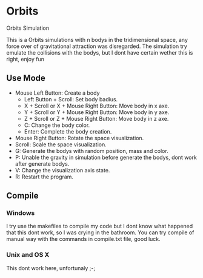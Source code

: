 # Orbits

Orbits Simulation

This is a Orbits simulations with n bodys in the tridimensional space, any force over of gravitational attraction was disregarded. The simulation try emulate the collisions with the bodys, but I dont have certain wether this is right, enjoy fun

## Use Mode

- Mouse Left Button: Create a body <br/>
  - Left Button + Scroll: Set body badius. <br/>
  - X + Scroll or X + Mouse Right Button: Move body in x axe. <br/>
  - Y + Scroll or Y + Mouse Right Button: Move body in y axe. <br/>
  - Z + Scroll or Z + Mouse Right Button: Move body in z axe. <br/>
  - C: Change the body color. <br/>
  - Enter: Complete the body creation. <br/>
- Mouse Right Button: Rotate the space visualization. <br/>
- Scroll: Scale the space visualization. <br/>
- G: Generate the bodys with random position, mass and color. <br/>
- P: Unable the gravity in simulation before generate the bodys, dont work after generate bodys. <br/>
- V: Change the visualization axis state. <br/>
- R: Restart the program. <br/>

## Compile

### Windows

I try use the makefiles to compile my code but I dont know what happened that this dont work, so I was crying in the bathroom. You can try compile of manual way with the commands in compile.txt file, good luck.

### Unix and OS X

This dont work here, unfortunaly ;-;
